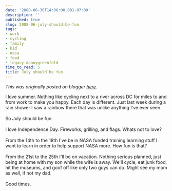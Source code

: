 ```yaml
---
date: '2008-06-30T14:06:00.001-07:00'
description: ''
published: true
slug: 2008-06-july-should-be-fun
tags:
- work
- cycling
- family
- kid
- nasa
- food
- legacy-dannygreenfeld
time_to_read: 5
title: July should be fun
---
```


*This was originally posted on blogger [here](https://dannygreenfeld.blogspot.com/2008/06/july-should-be-fun.html)*.

I love summer.  Nothing like cycling next to a river across DC for miles to and from work to make you happy.  Each day is different.  Just last week during a rain shower I saw a rainbow there that was unlike anything I've ever seen. <br /><br />So July should be fun.<br /><br />I love Independence Day.  Fireworks, grilling, and flags.  Whats not to love?<br /><br />From the 14th to the 18th I've be in NASA funded training learning stuff I want to learn in order to help support NASA more.  How fun is that?<br /><br />From the 21st to the 25th I'll be on vacation.  Nothing serious planned, just being at home with my son while the wife is away.  We'll cycle, eat junk food, hit the museums, and goof off like only two guys can do.  Might see my mom as well, if not my dad.<br /><br />Good times.